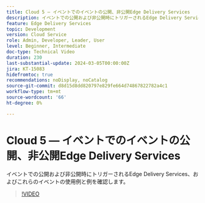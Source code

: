 ```yaml
---
title: Cloud 5 — イベントでのイベントの公開、非公開Edge Delivery Services
description: イベントでの公開および非公開時にトリガーされるEdge Delivery Services、およびこれらのイベントの使用例と例を確認します。
feature: Edge Delivery Services
topic: Development
version: Cloud Service
role: Admin, Developer, Leader, User
level: Beginner, Intermediate
doc-type: Technical Video
duration: 230
last-substantial-update: 2024-03-05T00:00:00Z
jira: KT-15083
hidefromtoc: true
recommendations: noDisplay, noCatalog
source-git-commit: d8d15d8dd820797e829fe664d74867822782a4c1
workflow-type: tm+mt
source-wordcount: '66'
ht-degree: 0%

---
```



# Cloud 5 — イベントでのイベントの公開、非公開Edge Delivery Services

イベントでの公開および非公開時にトリガーされるEdge Delivery Services、およびこれらのイベントの使用例と例を確認します。

>[!VIDEO](https://video.tv.adobe.com/v/3427681?learn=on)
